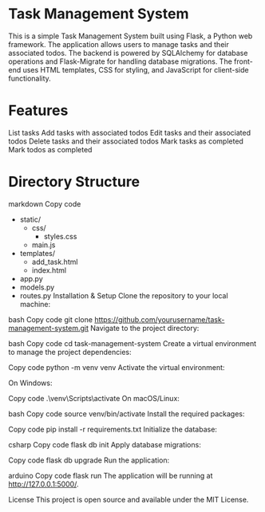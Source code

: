 # Task Management System
This is a simple Task Management System built using Flask, a Python web framework. The application allows users to manage tasks and their associated todos. The backend is powered by SQLAlchemy for database operations and Flask-Migrate for handling database migrations. The front-end uses HTML templates, CSS for styling, and JavaScript for client-side functionality.

# Features
List tasks
Add tasks with associated todos
Edit tasks and their associated todos
Delete tasks and their associated todos
Mark tasks as completed
Mark todos as completed

# Directory Structure
markdown
Copy code
- static/
    - css/
        - styles.css
    - main.js
- templates/
    - add_task.html
    - index.html
- app.py
- models.py
- routes.py
Installation & Setup
Clone the repository to your local machine:

bash
Copy code
git clone https://github.com/yourusername/task-management-system.git
Navigate to the project directory:

bash
Copy code
cd task-management-system
Create a virtual environment to manage the project dependencies:

Copy code
python -m venv venv
Activate the virtual environment:

On Windows:

Copy code
.\venv\Scripts\activate
On macOS/Linux:

bash
Copy code
source venv/bin/activate
Install the required packages:

Copy code
pip install -r requirements.txt
Initialize the database:

csharp
Copy code
flask db init
Apply database migrations:

Copy code
flask db upgrade
Run the application:

arduino
Copy code
flask run
The application will be running at http://127.0.0.1:5000/.

License
This project is open source and available under the MIT License.
